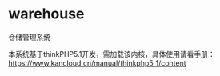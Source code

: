 # warehouse
仓储管理系统

本系统基于thinkPHP5.1开发，需加载该内核，具体使用请看手册：https://www.kancloud.cn/manual/thinkphp5_1/content
